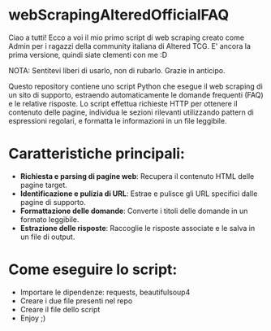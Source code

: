# webScrapingAlteredOfficialFAQ
Ciao a tutti!
Ecco a voi il mio primo script di web scraping creato come Admin per i ragazzi della community italiana di Altered TCG.
E' ancora la prima versione, quindi siate clementi con me :D

NOTA: Sentitevi liberi di usarlo, non di rubarlo.
Grazie in anticipo.

Questo repository contiene uno script Python che esegue il web scraping di un sito di supporto, estraendo automaticamente le domande frequenti (FAQ) e le relative risposte. Lo script effettua richieste HTTP per ottenere il contenuto delle pagine, individua le sezioni rilevanti utilizzando pattern di espressioni regolari, e formatta le informazioni in un file leggibile.

# Caratteristiche principali:
- **Richiesta e parsing di pagine web**: Recupera il contenuto HTML delle pagine target.
- **Identificazione e pulizia di URL**: Estrae e pulisce gli URL specifici dalle pagine di supporto.
- **Formattazione delle domande**: Converte i titoli delle domande in un formato leggibile.
- **Estrazione delle risposte**: Raccoglie le risposte associate e le salva in un file di output.

# Come eseguire lo script:
- Importare le dipendenze: requests, beautifulsoup4
- Creare i due file presenti nel repo
- Creare il file dello script
- Enjoy ;)
